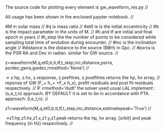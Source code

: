 The source code for plotting every element is gw_waveform_res.py //

All usage has been shown in the enclosed jupyter notebook. //

#M in solar mass //
#q is mass ratio // 
#et0 is is the initial eccentricity // 
#b is the impact parameter in the units of M. // 
#ti and tf are initial and final epoch in years // 
#t_step the the number of points to be considered while sampling total time of evolution during encounter. //
#inc is the inclination angle // 
#distance is the distance to the source (BBH) in Gpc. //
#psrra is the PSR RA and Dec in radian. similar for GW source. //



z=waveform(M,q,et0,b,ti,tf,t_step,inc,distance,psrra, psrdec,gwra,gwdec,rrmethod='None') //

-> z.hp, z.hx, z.response, z.prefitres, z.postfitres returns the hp, hx array,  // 
reponse of GW (F_+ h_+ +F_x h_x), prefit residuals and post fit residuals respectively. //
IF rrmethod='dudt' the solver used usual LAL implement : (u,e_t,n) approach. BY DEFAULT it is set to be in accordance with PTA approach: (l,e_t,n). //

z1=waveform(M,q,et0,b,ti,tf,t_step,inc,distance,estimatepeak='True') //

->z1.hp,z1.hx,z1.x,z1.y,z1.peak returns the hp, hx array, [orbit] and peak frequency (in Hz) respectively. //

